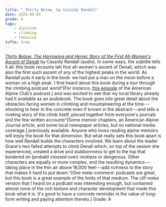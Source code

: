 ```yaml
---
title: "_Thirty Below_ by Cassidy Randall"
date: 2025-06-05
grade: A
tags:
    - alpinism
    - climbing
    - feminism
tufte: true
---
```


[_Thirty Below: The Harrowing and Heroic Story of the First All-Women's Ascent of Denali_](https://bookshop.org/a/111171/9781419771538) by Cassidy Randall (audio).  In some ways, the subtitle tells it all: this book recounts teh first all-women's ascent of Denali, which was also the first such ascent of any of the highest peaks in the world.  As Randall puts it early in the book: we had put a man on the moon before a woman on a high peak.  I first heard about this book during a tour through the climbing podcast world^[For instance, [this episode](https://open.spotify.com/episode/76AIVjndCoESTvfjNbCWX8?si=x1NmsDycRim_PUOjN1KpMA) of the American Alpine Club's podcast.] and was excited to see that my local library already had it available as an audiobook.  The book goes into great detail about the obstacles facing women in climbing and mountaineering at the time---shocking to hear in the concrete even if known in the abstract---and tells a riveting story of the climb itself, pieced together from everyone's journals and the few written accounts^[Some memoir chapters, an American Alpine Journal article, and some local newspaper articles, but no national media coverage.] previously available.  Anyone who loves reading alpine memoirs will enjoy the book for that dimension.  But what really sets this book apart is how well Randall builds the characters involved.  We learn about the leader Grace's two failed attempts to climb Denali which, on top of the sexism she experienced, created a drive and stubbornness to get to the top that bordered on (probabl crossed over) reckless or dangerous.  Other characters are equally or more complex, and the resulting dynamics---taking place in the thin air above 18,000 feet---add richness to the story that makes it hard to put down.^[One meta-comment: podcasts are great, but this book is a great example of the limits of that medium.  The clif-notes version that I heard on a podcast was interesting enough, but contained almost none of the rich texture and character development that made this book what it is.  It's good to have a concrete reminder in the value of long-form writing and paying attention thereto.]  Grade: A
